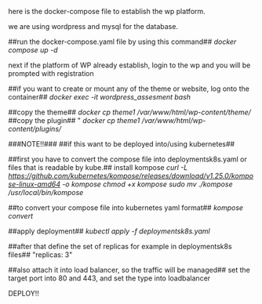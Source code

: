 here is the docker-compose file to establish the wp platform.

we are using wordpress and mysql for the database.

##run the docker-compose.yaml file by using this command##
*docker compose up -d*

next if the platform of WP already establish, login to the wp and you will be prompted with registration

##if you want to create or mount any of the theme or website, log onto the container##
*docker exec -it wordpress_assesment bash*

##copy the theme##
*docker cp theme1 /var/www/html/wp-content/theme/*
##copy the plugin## "
*docker cp theme1 /var/www/html/wp-content/plugins/*

###NOTE!!###
##if this want to be deployed into/using kubernetes##

##first you have to convert the compose file into deploymentsk8s.yaml or files that is readable by kube.##
install kompose
*curl -L https://github.com/kubernetes/kompose/releases/download/v1.25.0/kompose-linux-amd64 -o kompose
chmod +x kompose
sudo mv ./kompose /usr/local/bin/kompose*

##to convert your compose file into kubernetes yaml format##
*kompose convert*

##apply deployment##
*kubectl apply -f deploymentsk8s.yaml*


##after that define the set of replicas for example in deploymentsk8s files##
"replicas: 3"

##also attach it into load balancer, so the traffic will be managed##
set the target port into 80 and 443, and set the type into loadbalancer

DEPLOY!! 
